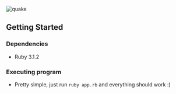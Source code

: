 ![quake](https://github.com/mcpenchel/quake_log_parser/assets/1870090/c5e47cb6-d970-4621-b43f-73f457f2cfd9)

## Getting Started

### Dependencies

* Ruby 3.1.2

### Executing program

* Pretty simple, just run ```ruby app.rb``` and everything should work :)
